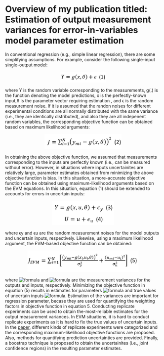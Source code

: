 # Overview of my publication titled: Estimation of output measurement variances for error-in-variables model parameter estimation

In conventional regression (e.g., simple linear regression), there are some simplifying assumptions. For example, consider the following single-input single-output model:
   
 <p align="center"><img src="https://github.com/kaveh7293/EVM-based-Regression/blob/main/Screenshot%202022-07-08%20144535.png" width="150"></p>
 where Y is the random variable corresponding to the measurements, g(.) is the function denoting the model predictions, x is the perfectly-known input,θ is the parameter vector requiring estimation , and ϵ is the random measurement noise. If it is assumed that the randon noises for different experimental conditions are all normally distributed with the same variance (i.e., they are identically distributed), and also they are all indepenent random variables, the corresponding objective function can be obtained based on maximum likelihood arguments:
 
 <p align="center"><img src="https://github.com/kaveh7293/EVM-based-Regression/blob/main/Screenshot%202022-06-26%20143650.png" width="250"></p>
In obtaining the above objective function, we assumed that measurements corresponding to the inputs are perfectly known (i.e., can be measured without error). However, in situations where inputs uncertainites are relatively large, parameter estimates obtained from minimizing the above objective function is bias. In this situation, a more-accurate objective function can be obtained using maximum-likelihood arguments based on the EVM equations. In this situation, equation (1) should be extended to accounts for errors in uncertain inputs:

<p align="center"><img src="https://github.com/kaveh7293/EVM-based-Regression/blob/main/Screenshot%202022-07-08%20144957.png"  width="200"></p>
                                                                     
where ϵy and ϵu are the random measurement noises for the model outputs and uncertain inputs, respectively. Likewise, using a maximum likelihood argument, the EVM-based objective function can be obtained:

<p align="center"><img src="https://github.com/kaveh7293/EVM-based-Regression/blob/main/Screenshot%202022-07-08%20142541.png"  width="360"></p>

where ![formula](https://render.githubusercontent.com/render/math?math=\sigma_y^2) and ![formula](https://render.githubusercontent.com/render/math?math=\sigma_u^2) are the measurement variances for the outputs and inputs, respectively. Minimizing the objective function in equation (5) results in estimates for parameters ![formula](https://render.githubusercontent.com/render/math?math=\theta) and true values of uncertain inputs ![formula](https://render.githubusercontent.com/render/math?math=u_i). Estimation of the variances are important for regression parameter, becase they are used for quantifying the weighting factors in objective function in equation 5. Conducting replicate experiments can be used to obtain the-most-reliable estimates for the output measurement variances. In EVM situations, it is hard to conduct replicate experiments as it is hard to fix the true values of uncertain inputs. In the [paper](https://aiche.onlinelibrary.wiley.com/doi/full/10.1002/aic.17735), different kinds of replicate experiments were categorized and the corresponding maximum-likelihood objective functions are proposed. Also, methods for quantifying prediction uncertainties are provided. Finally, a boostrap technique is proposed to obtain the uncertainites  (i.e., joint confidence regions) in the resulting parameter estimates.
 

